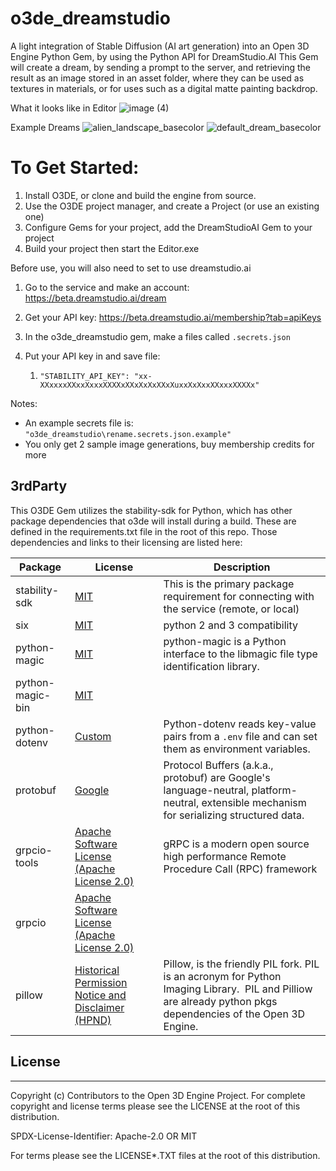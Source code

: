 # o3de_dreamstudio

A light integration of Stable Diffusion (AI art generation) into an Open 3D Engine Python Gem, by using the Python API for DreamStudio.AI This Gem will create a dream, by sending a prompt to the server, and retrieving the result as an image stored in an asset folder, where they can be used as textures in materials, or for uses such as a digital matte painting backdrop.

What it looks like in Editor
![image (4)](https://user-images.githubusercontent.com/23222931/199061546-8c75d875-d4cb-418e-937d-fa091d6ae67c.png)

Example Dreams
![alien_landscape_basecolor](https://user-images.githubusercontent.com/23222931/199061519-dea0594d-2374-4d4b-86a2-0bf6dc3fc3c5.png)
![default_dream_basecolor](https://user-images.githubusercontent.com/23222931/199061524-3b885779-e95b-4e7f-8028-dcabb72d0596.png)

# To Get Started:

1. Install O3DE, or clone and build the engine from source.
2. Use the O3DE project manager, and create a Project (or use an existing one)
3. Configure Gems for your project, add the DreamStudioAI Gem to your project
4. Build your project then start the Editor.exe

Before use, you will also need to set to use dreamstudio.ai

1. Go to the service and make an account: https://beta.dreamstudio.ai/dream

2. Get your API key: https://beta.dreamstudio.ai/membership?tab=apiKeys

3. In the o3de_dreamstudio gem, make a files called `.secrets.json`

4. Put your API key in and save file:
   
   1. `"STABILITY_API_KEY": "xx-XXxxxxXXxxXxxxXXXXxXXxXxXxXXxXuxxXxXxxXXxxxXXXXx"`

Notes:

- An example secrets file is: `"o3de_dreamstudio\rename.secrets.json.example"`
- You only get 2 sample image generations, buy membership credits for more

## 3rdParty

This O3DE Gem utilizes the stability-sdk for Python, which has other package dependencies that o3de will install during a build.  These are defined in the requirements.txt file in the root of this repo.  Those dependencies and links to their licensing are listed here:

| Package          | License                                                                                                         | Description                                                                                                                                                  |
| ---------------- | --------------------------------------------------------------------------------------------------------------- | ------------------------------------------------------------------------------------------------------------------------------------------------------------ |
| stability-sdk    | [MIT](https://github.com/Stability-AI/stability-sdk/blob/main/LICENSE)                                          | This is the primary package requirement for connecting with the service (remote, or local)                                                                   |
| six              | [MIT](https://github.com/benjaminp/six/blob/master/LICENSE)                                                     | python 2 and 3 compatibility                                                                                                                                 |
| python-magic     | [MIT](https://github.com/ahupp/python-magic/blob/master/LICENSE)                                                | python-magic is a Python interface to the libmagic file type identification library.                                                                         |
| python-magic-bin | [MIT](https://github.com/julian-r/python-magic/blob/master/LICENSE)                                             |                                                                                                                                                              |
| python-dotenv    | [Custom](https://github.com/theskumar/python-dotenv/blob/main/LICENSE)                                          | Python-dotenv reads key-value pairs from a `.env` file and can set them as environment variables.                                                            |
| protobuf         | [Google](https://github.com/protocolbuffers/protobuf/blob/main/LICENSE)                                         | Protocol Buffers (a.k.a., protobuf) are Google's language-neutral, platform-neutral, extensible mechanism for serializing structured data.                   |
| grpcio-tools     | [Apache Software License (Apache License 2.0)](https://pypi.org/project/grpcio-tools/)                          | gRPC is a modern open source high performance Remote Procedure Call (RPC) framework                                                                          |
| grpcio           | [Apache Software License (Apache License 2.0)](https://pypi.org/project/grpcio/)                                |                                                                                                                                                              |
| pillow           | [Historical Permission Notice and Disclaimer (HPND)](https://github.com/python-pillow/Pillow/blob/main/LICENSE) | Pillow, is the friendly PIL fork. PIL is an acronym for Python Imaging Library.  PIL and Pilliow are already python pkgs dependencies of the Open 3D Engine. |

## License

---

Copyright (c) Contributors to the Open 3D Engine Project. For complete
copyright and license terms please see the LICENSE at the root of this
distribution.

SPDX-License-Identifier: Apache-2.0 OR MIT

For terms please see the LICENSE*.TXT files at the root of this distribution.
